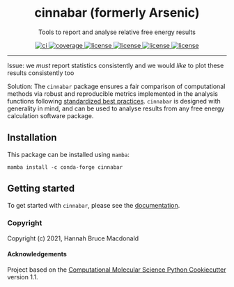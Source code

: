<h1 align="center">cinnabar (formerly Arsenic)</h1>

<p align="center">Tools to report and analyse relative free energy results</p>

<p align="center">
  <a href="https://github.com/OpenFreeEnergy/cinnabar/actions/workflows/ci.yml">
    <img alt="ci" src="https://github.com/OpenFreeEnergy/cinnabar/actions/workflows/ci.yml/badge.svg" />
  </a>
  <a href="https://codecov.io/gh/OpenFreeEnergy/cinnabar/main">
    <img alt="coverage" src="https://codecov.io/gh/OpenFreeEnergy/cinnabar/branch/main/graph/badge.svg" />
  </a>
  <a href="https://opensource.org/licenses/MIT">
    <img alt="license" src="https://img.shields.io/badge/License-MIT-yellow.svg" />
  </a>
  <a href="https://cinnabar.readthedocs.io/en/latest/?badge=latest">
    <img alt="license" src="https://app.readthedocs.org/projects/cinnabar/badge/?version=latest&style=flat" />
  </a>
  <a href="https://results.pre-commit.ci/latest/github/OpenFreeEnergy/cinnabar/main">
    <img alt="license" src="https://results.pre-commit.ci/badge/github/OpenFreeEnergy/cinnabar/main.svg" />
  </a>
  <a href="https://doi.org/10.5281/zenodo.6210305">
    <img alt="license" src="https://zenodo.org/badge/DOI/10.5281/zenodo.6210305.svg" />
  </a>
</p>

---


Issue: we _must_ report statistics consistently and we would _like_ to plot these results consistently too

Solution: The ``cinnabar`` package ensures a fair comparison of computational methods via robust and reproducible metrics implemented in the analysis functions following [standardized best practices](https://livecomsjournal.org/index.php/livecoms/article/view/v4i1e1497). 
``cinnabar`` is designed with generality in mind, and can be used to analyse results from any free energy calculation software package.


## Installation

This package can be installed using `mamba`:

```shell
mamba install -c conda-forge cinnabar
```

## Getting started

To get started with ``cinnabar``, please see the [documentation](https://cinnabar.readthedocs.io/en/latest/).


### Copyright

Copyright (c) 2021, Hannah Bruce Macdonald


#### Acknowledgements

Project based on the
[Computational Molecular Science Python Cookiecutter](https://github.com/molssi/cookiecutter-cms) version 1.1.
